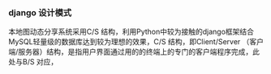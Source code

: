 ### django 设计模式

本地图动态分享系统采用C/S 结构，利用Python中较为接触的django框架结合MySQL轻量级的数据库达到较为理想的效果，C/S 结构，即Client/Server （客户端/服务器）结构，是指用户界面通过用的的终端上的专门的客户端程序完成，此处与B/S 对应，